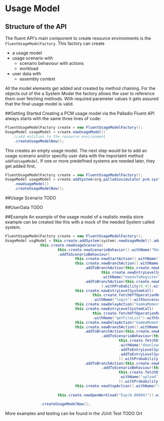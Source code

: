 # Usage Model
## Structure of the API 
The fluent API's main component to create resource environments is the ```FluentUsageModelFactory```. This factory can create
* a usage model
* usage scenario with
    * scenario behaviour with actions
	* workload
* user data with
	* assembly context
	
All the model elements get added and created by method chaining. For the objects out of the a System Model the factory allows the user to reference them over fetching methods. With required parameter values it gets assured that the final usage model is valid.

##Getting Started
Creating a PCM usage model via the Palladio Fluent API always starts with the same three lines of code:
```java
FluentUsageModelFactory create = new FluentUsageModelFactory();
UsageModel usageModel = create.newUsageModel()
    //add entities to the resource environment
    .createUsageModelNow();
```
This creates an empty usage model. The next step would be to add an usage scenario and/or specifiy user data with the importatnt method ```addToUsageModel```.
If one or more predefined systems are needed later, they get added first. 
```java
FluentUsageModelFactory create = new FluentUsageModelFactory();
UsageModel usageModel = create.addSystem(org.palladiosimulator.pcm.system.System System1)
	.newUsageModel()    
    .createUsageModelNow();
```

##Usage Scenario
TODO

##UserData
TODO

##Example
An example of the usage model of a realistic media store example can be created like this with a mock of the needed System called system.

```java
FluentUsageModelFactory create = new FluentUsageModelFactory();
UsageModel usgModel = this.create.addSystem(system).newUsageModel().addToUsageModel(
                this.create.newUsageScenario(
                        this.create.newScenarioBehavior().withName("RealisticUsageScenarioBehaviour")
                        .addToScenarioBehaviour(
                                this.create.newStartAction().withName("startUsage").withSuccessor(
                                this.create.newBranchAction().withName("isRegistered")
                                    .addToBranchAction(this.create.newBranchTransition(this.create.newScenarioBehavior().addToScenarioBehaviour(
                                            this.create.newEntryLevelSystemCall(this.create.fetchOffOperationRoleAndSignature("defaultSystem","Provided_IWebGui", "register")).withName("register"))
                                            .withName("needsToRegister")).withProbability(0.6))
                                    .addToBranchAction(this.create.newBranchTransition(this.create.newScenarioBehavior().withName("isAlreadyRegistered")
                                            ).withProbability(0.4)).withSuccessor(                                
                                this.create.newEntryLevelSystemCall(
                                        this.create.fetchOffOperationRoleAndSignature("defaultSystem","Provided_IWebGui","login"))
                                        .withName("login").withSuccessor(
                                this.create.newDelayAction("GammaMoments(3000,0.3)").withName("userDelayAfterLogin").withSuccessor(
                                this.create.newEntryLevelSystemCall(
                                        this.create.fetchOffOperationRoleAndSignature("defaultSystem","Provided_IWebGui","getFileList"))
                                        .withName("getFileList").withSuccessor(
                                this.create.newDelayAction("GammaMoments(6000,0.3)").withName("userDelayAfterGetFileList").withSuccessor(
                                this.create.newBranchAction().withName("downloadOrUpload")
                                    .addToBranchAction(this.create.newBranchTransition(this.create.newScenarioBehavior().withName("downloadCase")
                                            .addToScenarioBehaviour(this.create.newEntryLevelSystemCall(
                                                    this.create.fetchOffOperationRoleAndSignature("defaultSystem","Provided_IWebGui","download"))
                                                    .withName("download")
                                                    .addToEntryLevelSystemCallInput(this.create.newVariableUsage("audioRequest", "Size").withVariableCharacterisation("IntPMF[(38303999;0.16666667)(38304000;0.16666667)(40568000;0.16666667)(41544000;0.16666667)(48280000;0.16666666)(65000000;0.16666667)(88216000;0.16666666)]", VariableCharacterisationType.BYTESIZE))
                                                    .addToEntryLevelSystemCallInput(this.create.newVariableUsage("audioRequest", "Count").withVariableCharacterisation("2", VariableCharacterisationType.VALUE))
                                                    )).withProbability(0.8))
                                    .addToBranchAction(this.create.newBranchTransition(this.create.newScenarioBehavior().withName("uploadCase")
                                            .addToScenarioBehaviour(this.create.newEntryLevelSystemCall(
                                                    this.create.fetchOffOperationRoleAndSignature("defaultSystem","Provided_IWebGui","upload"))
                                                    .withName("upload").addToEntryLevelSystemCallInput(this.create.newVariableUsage("file").withVariableCharacterisation("IntPMF[(38303999;0.16666667)(38304000;0.16666667)(40568000;0.16666667)(41544000;0.16666667)(48280000;0.16666666)(65000000;0.16666667)(88216000;0.16666666)]", VariableCharacterisationType.BYTESIZE))
                                                    )).withProbability(0.2)).withSuccessor(
                                this.create.newStopAction().withName("stopUsage"))))))))),
                        
                        this.create.newOpenWorkload("Exp(0.00004)")).withName("RealisticUsageScenario"))               
                
                .createUsageModelNow();
```

More examples and testing can be found in the JUnit Test TODO Ort